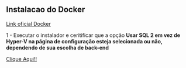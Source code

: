 ## Instalacao do Docker

[Link oficial Docker](https://www.docker.com/products/docker-desktop/) 

1 - Executar o instalador e ceritificar que a opção **Usar SQL 2 em vez de Hyper-V na página de configuração esteja selecionada ou não, dependendo de sua escolha de back-end**

[Clique Aqui!!](imagens/instalacao1.jpg)